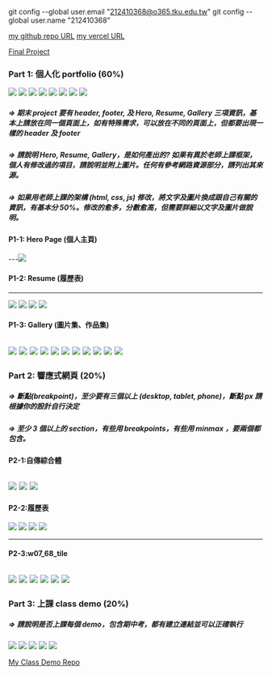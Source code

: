 git config --global user.email "212410368@o365.tku.edu.tw"
git config --global user.name "212410368"

[my github repo URL](https://github.com/github212410368/1121-sweb-demo-212410368)
[my vercel URL](https://github.com/github212410368/resume.git)

[Final Project](https://1121-sweb-demo-212410368-tsfw.vercel.app)

### Part 1: 個人化 portfolio (60%)
![](1.png)
![](2.png)
![](3.png)
![](4.png)
![](5.png)
![](6.png)
![](7.png)
![](8.png)
##### => 期末 project 要有 header, footer, 及 Hero, Resume, Gallery 三項資訊，基本上請放在同一個頁面上，如有特殊需求，可以放在不同的頁面上，但都要出現一樣的 header 及 footer

##### => 請說明 Hero, Resume, Gallery，是如何產出的? 如果有異於老師上課框架，個人有修改過的項目，請說明並附上圖片。任何有參考網路資源部分，請列出其來源。

##### => 如果用老師上課的架構 (html, css, js) 修改，將文字及圖片換成跟自己有關的資訊，有基本分 50%。修改的愈多，分數愈高，但需要詳細以文字及圖片做說明。

#### P1-1: Hero Page (個人主頁)

---![](1.png)

#### P1-2: Resume (履歷表)

---
![](166.png)
![](165.png)
![](155.png)
![](154.png)

#### P1-3: Gallery (圖片集、作品集)

![](01.png)
![](02.png)
![](03.png)
![](04.png)
![](05.png)
![](06.png)
![](07.png)
![](08.png)
![](09.png)
![](10.png)
![](11.png)
---

### Part 2: 響應式網頁 (20%)

##### => 斷點(breakpoint)，至少要有三個以上 (desktop, tablet, phone)，斷點 px 請根據你的設計自行決定

##### => 至少 3 個以上的 section，有些用 breakpoints，有些用 minmax ，要兩個都包含。

#### P2-1:自傳綜合體
![](501.png)
![](502.png)
![](503.png)
---


#### P2-2:履歷表
![](601.png)
![](602.png)
![](603.png)
![](604.png)

---

#### P2-3:w07_68_tile
![](001.png)
![](002.png)
![](003.png)
![](004.png)
![](005.png)
![](006.png)
---

### Part 3: 上課 class demo (20%)

##### => 請說明是否上課每個 demo，包含期中考，都有建立連結並可以正確執行

![](111.png)
![](010.png)
![](020.png)
![](030.png)
![](040.png)


[My Class Demo Repo](https://1121-sweb-demo-212410368-tsfw.vercel.app)
